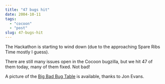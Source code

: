 ```yaml
---
title: "47 bugs hit"
date: 2004-10-11
tags: 
  - "cocoon"
  - "post"
slug: 47-bugs-hit
---
```


The Hackathon is starting to wind down (due to the approaching Spare Ribs Time mostly I guess).

There are still many issues open in the Cocoon bugzilla, but we hit 47 of them today, many of them fixed. Not bad!

A picture of the [Big Bad Bug Table](http://www.flickr.com/photos/37996584074@N01/814401/) is available, thanks to Jon Evans.

